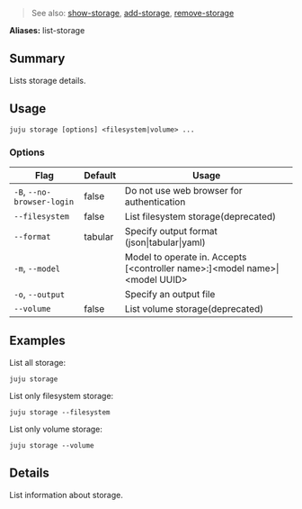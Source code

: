 > See also: [show-storage](#show-storage), [add-storage](#add-storage), [remove-storage](#remove-storage)

**Aliases:** list-storage

## Summary
Lists storage details.

## Usage
```juju storage [options] <filesystem|volume> ...```

### Options
| Flag | Default | Usage |
| --- | --- | --- |
| `-B`, `--no-browser-login` | false | Do not use web browser for authentication |
| `--filesystem` | false | List filesystem storage(deprecated) |
| `--format` | tabular | Specify output format (json&#x7c;tabular&#x7c;yaml) |
| `-m`, `--model` |  | Model to operate in. Accepts [&lt;controller name&gt;:]&lt;model name&gt;&#x7c;&lt;model UUID&gt; |
| `-o`, `--output` |  | Specify an output file |
| `--volume` | false | List volume storage(deprecated) |

## Examples

List all storage:

    juju storage

List only filesystem storage:

    juju storage --filesystem

List only volume storage:

    juju storage --volume


## Details

List information about storage.



